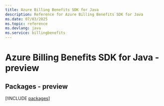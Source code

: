 ```yaml
---
title: Azure Billing Benefits SDK for Java
description: Reference for Azure Billing Benefits SDK for Java
ms.date: 07/03/2025
ms.topic: reference
ms.devlang: java
ms.service: billingbenefits
---
```

# Azure Billing Benefits SDK for Java - preview
## Packages - preview
[!INCLUDE [packages](billing-benefits-index.md)]